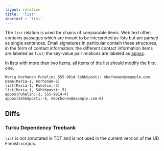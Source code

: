 ```yaml
---
layout: relation
title:  'list'
shortdef : 'list'
---
```


The `list` relation is used for chains of comparable items.
Web text often contains passages which are meant to be interpreted
as lists but are parsed as single sentences. Email signatures in
particular contain these structures, in the form of contact
information: the different contact information items are labeled
as `list`; the key-value pair relations are labeled as [appos]().

In lists with more than two items, all items of the list should
modify the first one.

~~~ sdparse
Maria Korhonen Puhelin: 555-9814 Sähköposti: mkorhonen@example.com
name(Maria-1, Korhonen-2)
list(Maria-1, Puhelin:-3)
list(Maria-1, Sähköposti:-5)
appos(Puhelin:-3, 555-9814-4)
appos(Sähköposti:-5, mkorhonen@example.com-6)
~~~

## Diffs

### Turku Dependency Treebank

`list` is not annotated in TDT and is not used in
the current version of the UD Finnish corpus.
<!-- Interlanguage links updated Čt lis 12 09:43:29 CET 2020 -->
